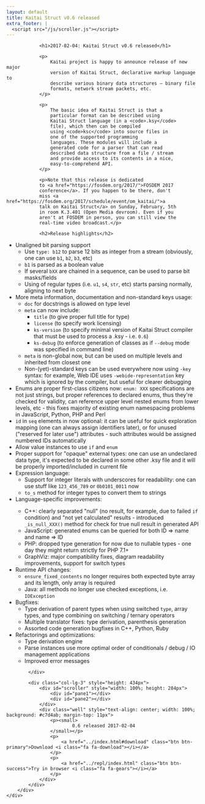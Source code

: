 ```yaml
---
layout: default
title: Kaitai Struct v0.6 released
extra_footer: |
  <script src="/js/scroller.js"></script>
---
```

<section class="news">
    <div class="container">
        <div class="row">
            <div class="col-lg-9">

                <h1>2017-02-04: Kaitai Struct v0.6 released</h1>

                <p>
                    Kaitai project is happy to announce release of new major
                    version of Kaitai Struct, declarative markup language to
                    describe various binary data structures — binary file
                    formats, network stream packets, etc.
                </p>

                <p>
                    The basic idea of Kaitai Struct is that a
                    particular format can be described using
                    Kaitai Struct language (in a <code>.ksy</code>
                    file), which then can be compiled
                    using <code>ksc</code> into source files in
                    one of the supported programming
                    languages. These modules will include a
                    generated code for a parser that can read
                    described data structure from a file / stream
                    and provide access to its contents in a nice,
                    easy-to-comprehend API.
                </p>

                <p>Note that this release is dedicated
                to <a href="https://fosdem.org/2017/">FOSDEM 2017
                conference</a>. If you happen to be there, don't
                miss <a href="https://fosdem.org/2017/schedule/event/om_kaitai/">a
                talk on Kaitai Struct</a> on Sunday, February, 5th
                in room K.3.401 (Open Media devroom). Even if you
                aren't at FOSDEM in person, you can still view the
                real-time video broadcast.</p>

                <h2>Release highlights</h2>

<ul>
<li>Unaligned bit parsing support
<ul>
<li>Use <code>type: b12</code> to parse 12 bits as integer from a stream (obviously, one can use <code>b1</code>, <code>b2</code>, <code>b3</code>, etc)</li>
<li><code>b1</code> is parsed as a boolean value</li>
<li>If several <code>bXX</code> are chained in a sequence, can be used to parse bit masks/fields</li>
<li>Using of regular types (i.e. <code>u1</code>, <code>s4</code>, <code>str</code>, etc) starts parsing normally, aligning to next byte</li>
</ul>
<li>More meta information, documentation and non-standard keys usage:
<ul>
<li><code>doc</code> for docstrings is allowed on type level</li>
<li><code>meta</code> can now include:
<ul>
<li><code>title</code> (to give proper full title for type)</li>
<li><code>license</code> (to specify work licensing)</li>
<li><code>ks-version</code> (to specify minimal version of Kaitai Struct compiler that must be used to process a .ksy - i.e. <code>0.6</code>)</li>
<li><code>ks-debug</code> (to enforce generation of classes as if <code>--debug</code> mode was specified in command line)</li>
</ul>
</li>
<li><code>meta</code> is non-global now, but can be used on multiple levels and inherited from closest one</li>
<li>Non-(yet)-standard keys can be used everywhere now using <code>-key</code> syntax: for example, Web IDE uses <code>-webide-representation</code> key which is ignored by the compiler, but useful for clearer debugging</li>
</ul>
</li>
<li>Enums are proper first-class citizens now: <code>enum: XXX</code> specifications are not just strings, but proper references to declared enums, thus they're checked for validity, can reference upper level nested enums from lower levels, etc - this fixes majority of existing enum namespacing problems in JavaScript, Python, PHP and Perl</li>
<li><code>id</code> in <code>seq</code> elements in now optional: it can be useful for quick exploration mapping (one can always assign identifiers later), or for unused ("reserved for later use") attributes - such attributes would be assigned numbered IDs automatically</li>
<li>Allow value instances to use <code>if</code> and <code>enum</code></li>
<li>Proper support for "opaque" external types: one can use an undeclared data type, it's expected to be declared in some other .ksy file and it will be properly imported/included in current file</li>
<li>Expression language:
<ul>
<li>Support for integer literals with underscores for readability: one can use stuff like <code>123_456_789</code> or <code>0b0101_0011</code> now</li>
<li><code>to_s</code> method for integer types to convert them to strings</li>
</ul>
</li>
<li>Language-specific improvements:</li>
<ul>
<li>C++: clearly separated "null" (no result, for example, due to failed <code>if</code> condition) and "not yet calculated" results - introduced <code>_is_null_XXX()</code> method for check for true null result in generated API</li>
<li>JavaScript: generated enums can be queried for both ID => name and name => ID</li>
<li>PHP: dropped type generation for now due to nullable types - one day they might return strictly for PHP 7.1+</li>
<li>GraphViz: major compatibility fixes, diagram readability improvements, support for switch types</li>
</ul>
</li>
<li>Runtime API changes:
<ul>
<li><code>ensure_fixed_contents</code> no longer requires both expected byte array and its length, only array is required</li>
<li>Java: all methods no longer use checked exceptions, i.e. <code>IOException</code></li>
</ul>
</li>
<li>Bugfixes:
<ul>
<li>Type derivation of parent types when using switched <code>type</code>, array types, and type combining on switching / ternary operators</li>
<li>Multiple translator fixes: type derivation, parenthesis generation</li>
<li>Assorted code generation bugfixes in C++, Python, Ruby</li>
</ul>
</li>
<li>Refactorings and optimizations:
<ul>
<li>Type derivation engine</li>
<li>Parse instances use more optimal order of conditionals / debug / IO management applications</li>
<li>Improved error messages</li>
</ul>
</li>
</ul>

            </div>

            <div class="col-lg-3" style="height: 434px">
                <div id="scroller" style="width: 100%; height: 284px">
                    <div id="pane1"></div>
                    <div id="pane2"></div>
                </div>
                <div class="well" style="text-align: center; width: 100%; background: #c7d4ab; margin-top: 11px">
                    <p><small>
                            0.6 released 2017-02-04
                    </small></p>
                    <p>
                        <a href="../index.html#download" class="btn btn-primary">Download <i class="fa fa-download"></i></a>
                    </p>
                    <p>
                        <a href="../repl/index.html" class="btn btn-success">Try in browser <i class="fa fa-gears"></i></a>
                    </p>
                </div>
            </div>
        </div>
    </div>
</section>
